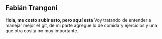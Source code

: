 ## Fabián Trangoni
**Hola, me costo subir esto, pero aquí esta**
Voy tratando de entender a manejar mejor el git, de mi parte agregue lo de comida y ejercicios y una que otra cosita no muy importante. 
